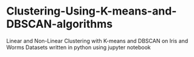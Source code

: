 # Clustering-Using-K-means-and-DBSCAN-algorithms
Linear and Non-Linear Clustering with K-means and DBSCAN on Iris and Worms Datasets written in python using jupyter notebook
